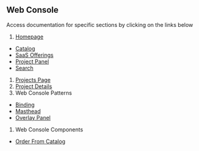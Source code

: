 ## Web Console
Access documentation for specific sections by clicking on the links below

1. [Homepage](http://openshift.github.io/openshift-origin-design/web-console/1-homepage/overview)
  - [Catalog](http://openshift.github.io/openshift-origin-design/web-console/1-homepage/catalog)
  - [SaaS Offerings](http://openshift.github.io/openshift-origin-design/web-console/1-homepage/offerings)
  - [Project Panel](http://openshift.github.io/openshift-origin-design/web-console/1-homepage/project-panel)
  - [Search](http://openshift.github.io/openshift-origin-design/web-console/1-homepage/search)
1. [Projects Page](http://openshift.github.io/openshift-origin-design/web-console/2-projects-page/overview)
1. [Project Details](http://openshift.github.io/openshift-origin-design/web-console/3-project-details/overview)
1. Web Console Patterns
  - [Binding](http://openshift.github.io/openshift-origin-design/web-console/4-patterns/bind)
  - [Masthead](http://openshift.github.io/openshift-origin-design/web-console/4-patterns/masthead)
  - [Overlay Panel](http://openshift.github.io/openshift-origin-design/web-console/4-patterns/overlay-panel)
1. Web Console Components
  - [Order From Catalog](http://openshift.github.io/openshift-origin-design/web-console/5-components/order-from-catalog)

